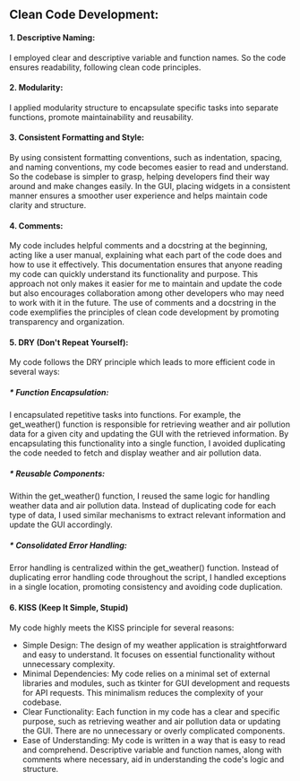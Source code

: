 ## Clean Code Development: 

#### 1. Descriptive Naming:  
   I employed clear and descriptive variable and function names. So the code ensures readability, following clean code principles.

#### 2. Modularity:
   I applied modularity structure to encapsulate specific tasks into separate functions, promote maintainability and reusability.

#### 3. Consistent Formatting and Style:
   By using consistent formatting conventions, such as indentation, spacing, and naming conventions, my code becomes easier to read and understand.
   So the codebase is simpler to grasp, helping developers find their way around and make changes easily.
   In the GUI, placing widgets in a consistent manner ensures a smoother user experience and helps maintain code clarity and structure.
   
#### 4. Comments:
   My code includes helpful comments and a docstring at the beginning, acting like a user manual, explaining what each part of the code does and how to use it effectively.      This documentation ensures that anyone reading my code can quickly understand its functionality and purpose.
   This approach not only makes it easier for me to maintain and update the code but also encourages collaboration among other developers who may need to work with it in        the future.
   The use of comments and a docstring in the code exemplifies the principles of clean code development by promoting transparency and organization. 

#### 5. DRY (Don't Repeat Yourself):
   My code follows the DRY principle which leads to more efficient code in several ways:
   ##### * Function Encapsulation:  
   I encapsulated repetitive tasks into functions. For example, the get_weather() function is responsible for retrieving weather and air pollution data for a                    given city and updating the GUI with the retrieved information. By encapsulating this functionality into a single function, I avoided duplicating the code                    needed to fetch and display weather and air pollution data.
   ##### * Reusable Components:  
   Within the get_weather() function, I reused the same logic for handling weather data and air pollution data. Instead of duplicating code for each type of                     data, I used similar mechanisms to extract relevant information and update the GUI accordingly.
   ##### * Consolidated Error Handling:
   Error handling is centralized within the get_weather() function. Instead of duplicating error handling code throughout the script, I handled                                  exceptions in a single location, promoting consistency and avoiding code duplication. 
  
#### 6. KISS (Keep It Simple, Stupid)
   My code highly meets the KISS principle for several reasons:
   * Simple Design: The design of my weather application is straightforward and easy to understand. It focuses on essential functionality without unnecessary complexity.
   * Minimal Dependencies: My code relies on a minimal set of external libraries and modules, such as tkinter for GUI development and requests for API requests. This              minimalism reduces the complexity of your codebase.
   * Clear Functionality: Each function in my code has a clear and specific purpose, such as retrieving weather and air pollution data or updating the GUI. There are no           unnecessary or overly complicated components.
   * Ease of Understanding: My code is written in a way that is easy to read and comprehend. Descriptive variable and function names, along with comments where necessary,         aid in understanding the code's logic and structure.
  
     



